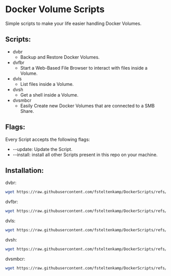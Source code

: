 # Docker Volume Scripts

Simple scripts to make your life easier handling Docker Volumes.

## Scripts:
- dvbr
   - Backup and Restore Docker Volumes.
- dvfbr
   - Start a Web-Based File Browser to interact with files inside a Volume.
- dvls
   - List files inside a Volume.
- dvsh
   - Get a shell inside a Volume.
- dvsmbcr
   - Easily Create new Docker Volumes that are connected to a SMB Share.

## Flags:
Every Script accepts the following flags:
- \-\-update: Update the Script.
- \-\-install: install all other Scripts present in this repo on your machine.

## Installation:
dvbr:
```bash
wget https://raw.githubusercontent.com/fsteltenkamp/DockerScripts/refs/heads/main/dvbr -O /usr/local/bin/dvbr
```
dvfbr:
```bash
wget https://raw.githubusercontent.com/fsteltenkamp/DockerScripts/refs/heads/main/dvfbr -O /usr/local/bin/dvfbr
```
dvls:
```bash
wget https://raw.githubusercontent.com/fsteltenkamp/DockerScripts/refs/heads/main/dvls -O /usr/local/bin/dvls
```
dvsh:
```bash
wget https://raw.githubusercontent.com/fsteltenkamp/DockerScripts/refs/heads/main/dvsh -O /usr/local/bin/dvsh
```
dvsmbcr:
```bash
wget https://raw.githubusercontent.com/fsteltenkamp/DockerScripts/refs/heads/main/dvbr -O /usr/local/bin/dvsmbcr
```